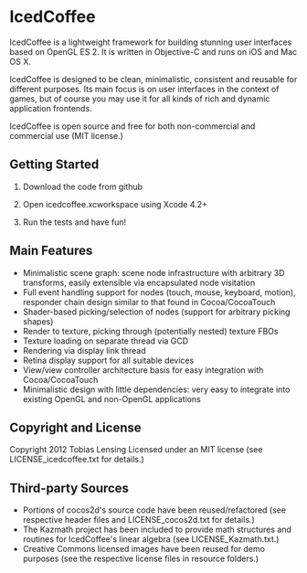 IcedCoffee
==========

IcedCoffee is a lightweight framework for building stunning user interfaces based on OpenGL ES 2.
It is written in Objective-C and runs on iOS and Mac OS X.

IcedCoffee is designed to be clean, minimalistic, consistent and reusable for different purposes.
Its main focus is on user interfaces in the context of games, but of course you may use it for
all kinds of rich and dynamic application frontends.

IcedCoffee is open source and free for both non-commercial and commercial use (MIT license.)


Getting Started
---------------

1. Download the code from github

2. Open icedcoffee.xcworkspace using Xcode 4.2+

3. Run the tests and have fun!


Main Features
-------------

  * Minimalistic scene graph: scene node infrastructure with arbitrary 3D transforms,
	  easily extensible via encapsulated node visitation
  * Full event handling support for nodes (touch, mouse, keyboard, motion), responder
    chain design similar to that found in Cocoa/CocoaTouch    
  * Shader-based picking/selection of nodes (support for arbitrary picking shapes)
  * Render to texture, picking through (potentially nested) texture FBOs
  * Texture loading on separate thread via GCD
  * Rendering via display link thread
  * Retina display support for all suitable devices
  * View/view controller architecture basis for easy integration with Cocoa/CocoaTouch
  * Minimalistic design with little dependencies: very easy to integrate into existing
    OpenGL and non-OpenGL applications


Copyright and License
---------------------

Copyright 2012 Tobias Lensing
Licensed under an MIT license (see LICENSE_icedcoffee.txt for details.)


Third-party Sources
-------------------

  * Portions of cocos2d's source code have been reused/refactored (see respective
	  header files and LICENSE_cocos2d.txt for details.)
  * The Kazmath project has been included to provide math structures and
	  routines for IcedCoffee's linear algebra (see LICENSE_Kazmath.txt.)
  * Creative Commons licensed images have been reused for demo purposes (see
	  the respective license files in resource folders.)
